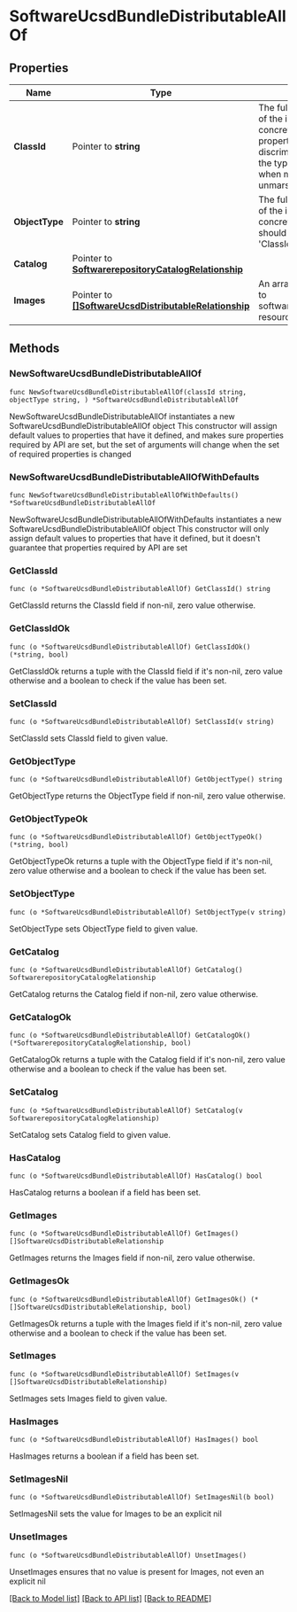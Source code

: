 # SoftwareUcsdBundleDistributableAllOf

## Properties

Name | Type | Description | Notes
------------ | ------------- | ------------- | -------------
**ClassId** | Pointer to **string** | The fully-qualified name of the instantiated, concrete type. This property is used as a discriminator to identify the type of the payload when marshaling and unmarshaling data. | [default to "software.UcsdBundleDistributable"]
**ObjectType** | Pointer to **string** | The fully-qualified name of the instantiated, concrete type. The value should be the same as the &#39;ClassId&#39; property. | [default to "software.UcsdBundleDistributable"]
**Catalog** | Pointer to [**SoftwarerepositoryCatalogRelationship**](softwarerepository.Catalog.Relationship.md) |  | [optional] 
**Images** | Pointer to [**[]SoftwareUcsdDistributableRelationship**](software.UcsdDistributable.Relationship.md) | An array of relationships to softwareUcsdDistributable resources. | [optional] [readonly] 

## Methods

### NewSoftwareUcsdBundleDistributableAllOf

`func NewSoftwareUcsdBundleDistributableAllOf(classId string, objectType string, ) *SoftwareUcsdBundleDistributableAllOf`

NewSoftwareUcsdBundleDistributableAllOf instantiates a new SoftwareUcsdBundleDistributableAllOf object
This constructor will assign default values to properties that have it defined,
and makes sure properties required by API are set, but the set of arguments
will change when the set of required properties is changed

### NewSoftwareUcsdBundleDistributableAllOfWithDefaults

`func NewSoftwareUcsdBundleDistributableAllOfWithDefaults() *SoftwareUcsdBundleDistributableAllOf`

NewSoftwareUcsdBundleDistributableAllOfWithDefaults instantiates a new SoftwareUcsdBundleDistributableAllOf object
This constructor will only assign default values to properties that have it defined,
but it doesn't guarantee that properties required by API are set

### GetClassId

`func (o *SoftwareUcsdBundleDistributableAllOf) GetClassId() string`

GetClassId returns the ClassId field if non-nil, zero value otherwise.

### GetClassIdOk

`func (o *SoftwareUcsdBundleDistributableAllOf) GetClassIdOk() (*string, bool)`

GetClassIdOk returns a tuple with the ClassId field if it's non-nil, zero value otherwise
and a boolean to check if the value has been set.

### SetClassId

`func (o *SoftwareUcsdBundleDistributableAllOf) SetClassId(v string)`

SetClassId sets ClassId field to given value.


### GetObjectType

`func (o *SoftwareUcsdBundleDistributableAllOf) GetObjectType() string`

GetObjectType returns the ObjectType field if non-nil, zero value otherwise.

### GetObjectTypeOk

`func (o *SoftwareUcsdBundleDistributableAllOf) GetObjectTypeOk() (*string, bool)`

GetObjectTypeOk returns a tuple with the ObjectType field if it's non-nil, zero value otherwise
and a boolean to check if the value has been set.

### SetObjectType

`func (o *SoftwareUcsdBundleDistributableAllOf) SetObjectType(v string)`

SetObjectType sets ObjectType field to given value.


### GetCatalog

`func (o *SoftwareUcsdBundleDistributableAllOf) GetCatalog() SoftwarerepositoryCatalogRelationship`

GetCatalog returns the Catalog field if non-nil, zero value otherwise.

### GetCatalogOk

`func (o *SoftwareUcsdBundleDistributableAllOf) GetCatalogOk() (*SoftwarerepositoryCatalogRelationship, bool)`

GetCatalogOk returns a tuple with the Catalog field if it's non-nil, zero value otherwise
and a boolean to check if the value has been set.

### SetCatalog

`func (o *SoftwareUcsdBundleDistributableAllOf) SetCatalog(v SoftwarerepositoryCatalogRelationship)`

SetCatalog sets Catalog field to given value.

### HasCatalog

`func (o *SoftwareUcsdBundleDistributableAllOf) HasCatalog() bool`

HasCatalog returns a boolean if a field has been set.

### GetImages

`func (o *SoftwareUcsdBundleDistributableAllOf) GetImages() []SoftwareUcsdDistributableRelationship`

GetImages returns the Images field if non-nil, zero value otherwise.

### GetImagesOk

`func (o *SoftwareUcsdBundleDistributableAllOf) GetImagesOk() (*[]SoftwareUcsdDistributableRelationship, bool)`

GetImagesOk returns a tuple with the Images field if it's non-nil, zero value otherwise
and a boolean to check if the value has been set.

### SetImages

`func (o *SoftwareUcsdBundleDistributableAllOf) SetImages(v []SoftwareUcsdDistributableRelationship)`

SetImages sets Images field to given value.

### HasImages

`func (o *SoftwareUcsdBundleDistributableAllOf) HasImages() bool`

HasImages returns a boolean if a field has been set.

### SetImagesNil

`func (o *SoftwareUcsdBundleDistributableAllOf) SetImagesNil(b bool)`

 SetImagesNil sets the value for Images to be an explicit nil

### UnsetImages
`func (o *SoftwareUcsdBundleDistributableAllOf) UnsetImages()`

UnsetImages ensures that no value is present for Images, not even an explicit nil

[[Back to Model list]](../README.md#documentation-for-models) [[Back to API list]](../README.md#documentation-for-api-endpoints) [[Back to README]](../README.md)


